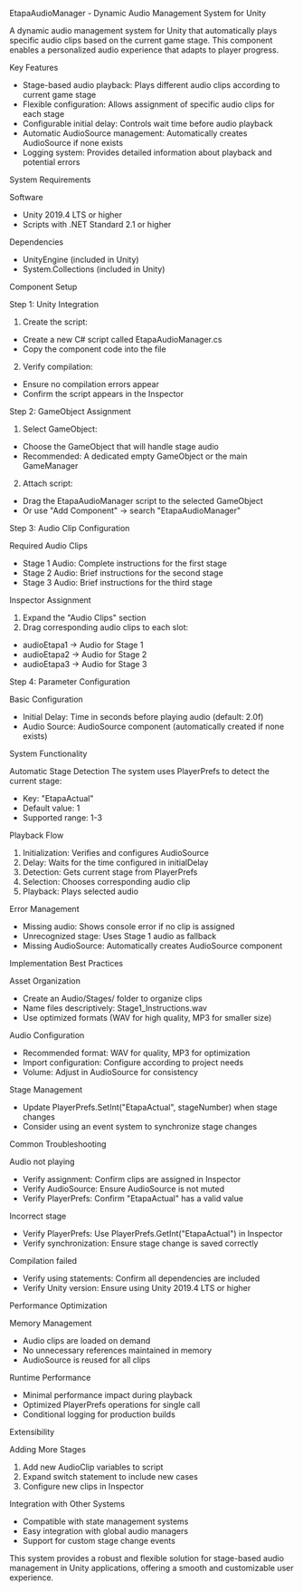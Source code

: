 EtapaAudioManager - Dynamic Audio Management System for Unity

A dynamic audio management system for Unity that automatically plays specific audio clips based on the current game stage. This component enables a personalized audio experience that adapts to player progress.

Key Features

- Stage-based audio playback: Plays different audio clips according to current game stage
- Flexible configuration: Allows assignment of specific audio clips for each stage
- Configurable initial delay: Controls wait time before audio playback
- Automatic AudioSource management: Automatically creates AudioSource if none exists
- Logging system: Provides detailed information about playback and potential errors

System Requirements

Software
- Unity 2019.4 LTS or higher
- Scripts with .NET Standard 2.1 or higher

Dependencies
- UnityEngine (included in Unity)
- System.Collections (included in Unity)

Component Setup

Step 1: Unity Integration

1. Create the script:
  - Create a new C# script called EtapaAudioManager.cs
  - Copy the component code into the file

2. Verify compilation:
  - Ensure no compilation errors appear
  - Confirm the script appears in the Inspector

Step 2: GameObject Assignment

1. Select GameObject:
  - Choose the GameObject that will handle stage audio
  - Recommended: A dedicated empty GameObject or the main GameManager

2. Attach script:
  - Drag the EtapaAudioManager script to the selected GameObject
  - Or use "Add Component" → search "EtapaAudioManager"

Step 3: Audio Clip Configuration

Required Audio Clips
- Stage 1 Audio: Complete instructions for the first stage
- Stage 2 Audio: Brief instructions for the second stage
- Stage 3 Audio: Brief instructions for the third stage

Inspector Assignment
1. Expand the "Audio Clips" section
2. Drag corresponding audio clips to each slot:
  - audioEtapa1 → Audio for Stage 1
  - audioEtapa2 → Audio for Stage 2
  - audioEtapa3 → Audio for Stage 3

Step 4: Parameter Configuration

Basic Configuration
- Initial Delay: Time in seconds before playing audio (default: 2.0f)
- Audio Source: AudioSource component (automatically created if none exists)

System Functionality

Automatic Stage Detection
The system uses PlayerPrefs to detect the current stage:
- Key: "EtapaActual"
- Default value: 1
- Supported range: 1-3

Playback Flow
1. Initialization: Verifies and configures AudioSource
2. Delay: Waits for the time configured in initialDelay
3. Detection: Gets current stage from PlayerPrefs
4. Selection: Chooses corresponding audio clip
5. Playback: Plays selected audio

Error Management
- Missing audio: Shows console error if no clip is assigned
- Unrecognized stage: Uses Stage 1 audio as fallback
- Missing AudioSource: Automatically creates AudioSource component

Implementation Best Practices

Asset Organization
- Create an Audio/Stages/ folder to organize clips
- Name files descriptively: Stage1_Instructions.wav
- Use optimized formats (WAV for high quality, MP3 for smaller size)

Audio Configuration
- Recommended format: WAV for quality, MP3 for optimization
- Import configuration: Configure according to project needs
- Volume: Adjust in AudioSource for consistency

Stage Management
- Update PlayerPrefs.SetInt("EtapaActual", stageNumber) when stage changes
- Consider using an event system to synchronize stage changes

Common Troubleshooting

Audio not playing
- Verify assignment: Confirm clips are assigned in Inspector
- Verify AudioSource: Ensure AudioSource is not muted
- Verify PlayerPrefs: Confirm "EtapaActual" has a valid value

Incorrect stage
- Verify PlayerPrefs: Use PlayerPrefs.GetInt("EtapaActual") in Inspector
- Verify synchronization: Ensure stage change is saved correctly

Compilation failed
- Verify using statements: Confirm all dependencies are included
- Verify Unity version: Ensure using Unity 2019.4 LTS or higher

Performance Optimization

Memory Management
- Audio clips are loaded on demand
- No unnecessary references maintained in memory
- AudioSource is reused for all clips

Runtime Performance
- Minimal performance impact during playback
- Optimized PlayerPrefs operations for single call
- Conditional logging for production builds

Extensibility

Adding More Stages
1. Add new AudioClip variables to script
2. Expand switch statement to include new cases
3. Configure new clips in Inspector

Integration with Other Systems
- Compatible with state management systems
- Easy integration with global audio managers
- Support for custom stage change events

This system provides a robust and flexible solution for stage-based audio management in Unity applications, offering a smooth and customizable user experience.
